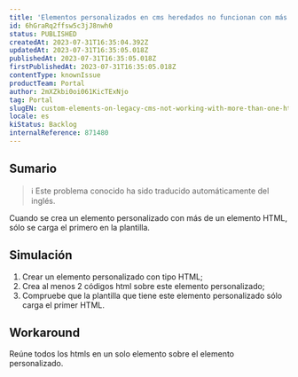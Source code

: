 ```yaml
---
title: 'Elementos personalizados en cms heredados no funcionan con más de un HTML'
id: 6hGraRq2ffsw5c3jJ8nwh0
status: PUBLISHED
createdAt: 2023-07-31T16:35:04.392Z
updatedAt: 2023-07-31T16:35:05.018Z
publishedAt: 2023-07-31T16:35:05.018Z
firstPublishedAt: 2023-07-31T16:35:05.018Z
contentType: knownIssue
productTeam: Portal
author: 2mXZkbi0oi061KicTExNjo
tag: Portal
slugEN: custom-elements-on-legacy-cms-not-working-with-more-than-one-html
locale: es
kiStatus: Backlog
internalReference: 871480
---
```


## Sumario

>ℹ️ Este problema conocido ha sido traducido automáticamente del inglés.


Cuando se crea un elemento personalizado con más de un elemento HTML, sólo se carga el primero en la plantilla.


##

## Simulación



1. Crear un elemento personalizado con tipo HTML;
2. Crea al menos 2 códigos html sobre este elemento personalizado;
3. Compruebe que la plantilla que tiene este elemento personalizado sólo carga el primer HTML.



## Workaround


Reúne todos los htmls en un solo elemento sobre el elemento personalizado.






